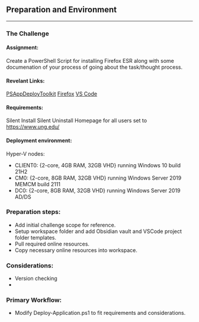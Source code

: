 ## Preparation and Environment
___

### The Challenge
#### Assignment: 
Create a PowerShell Script for installing Firefox ESR along with some documenation of your process of going about the task/thought process. 

#### Revelant Links: 
[PSAppDeployToolkit](https://www.psappdeploytoolkit.com/)
[Firefox](https://www.mozilla.org/en-US/firefox/)
[VS Code](https://code.visualstudio.com/)

#### Requirements: 
Silent Install
Silent Uninstall
Homepage for all users set to https://www.ung.edu/

#### Deployment environment:
Hyper-V nodes:
- CLIENT0: {2-core, 4GB RAM, 32GB VHD} running Windows 10 build 21H2
- CM0: {2-core, 8GB RAM, 32GB VHD} running Windows Server 2019 MEMCM build 2111
- DC0: {2-core, 8GB RAM, 32GB VHD} running Windows Server 2019 AD/DS


### Preparation steps: 
- Add initial challenge scope for reference.
- Setup workspace folder and add Obsidian vault and VSCode project folder templates. 
- Pull required online resources. 
- Copy necessary online resources into workspace. 

### Considerations: 
- Version checking
- 

### Primary Workflow: 
- Modify Deploy-Application.ps1 to fit requirements and considerations. 